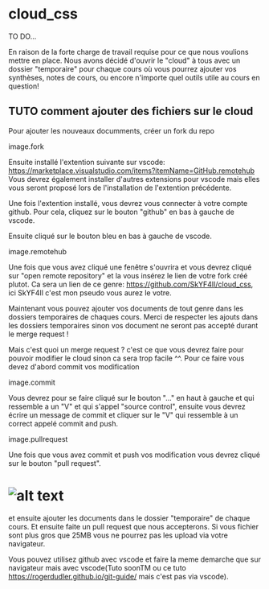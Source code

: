 # cloud_css
TO DO...

En raison de la forte charge de travail requise pour ce que nous voulions mettre en place. Nous avons décidé d'ouvrir le "cloud" à tous avec un dossier "temporaire" pour chaque cours où vous pourrez ajouter vos synthèses, notes de cours, ou encore n'importe quel outils utile au cours en question! 


## TUTO comment ajouter des fichiers sur le cloud
Pour ajouter les nouveaux documments, créer un fork du repo

image.fork

Ensuite installé l'extention suivante sur vscode:
https://marketplace.visualstudio.com/items?itemName=GitHub.remotehub
Vous devrez également installer d'autres extensions pour vscode mais elles vous seront proposé lors de l'installation de l'extention précédente.

Une fois l'extention installé, vous devrez vous connecter à votre compte github. Pour cela, cliquez sur le bouton "github" en bas à gauche de vscode.

Ensuite cliqué sur le bouton bleu en bas à gauche de vscode.

image.remotehub

Une fois que vous avez cliqué une fenêtre s'ouvrira et vous devrez cliqué sur "open remote repository" et la vous insérez le lien de votre fork créé plutot.
Ca sera un lien de ce genre: https://github.com/SkYF4Il/cloud_css, ici SkYF4Il c'est mon pseudo vous aurez le votre.

Maintenant vous pouvez ajouter vos documents de tout genre dans les dossiers temporaires de chaques cours. Merci de respecter les ajouts dans les dossiers temporaires sinon vos document ne seront pas accepté durant le merge request ! 

Mais c'est quoi un merge request ? c'est ce que vous devrez faire pour pouvoir modifier le cloud sinon ca sera trop facile ^^.
Pour ce faire vous devez d'abord commit vos modification

image.commit

Vous devrez pour se faire cliqué sur le bouton "..." en haut à gauche et qui ressemble a un "V" et qui s'appel "source control", ensuite vous devrez écrire un message de commit et cliquer sur le "V" qui ressemble à un correct appelé commit and push.

image.pullrequest

Une fois que vous avez commit et push vos modification vous devrez cliqué sur le bouton "pull request".


# ![alt text](https://github.com/[username]/[reponame]/blob/[branch]/image.jpg?raw=true)


et ensuite ajouter les documents dans le dossier "temporaire" de chaque cours. 
Et ensuite faite un pull request que nous accepterons. Si vous fichier sont plus gros que 25MB vous ne pourrez pas les upload via votre navigateur. 

Vous pouvez utilisez github avec vscode et faire la meme demarche que sur navigateur mais avec vscode(Tuto soonTM ou ce tuto https://rogerdudler.github.io/git-guide/ mais c'est pas via vscode).
